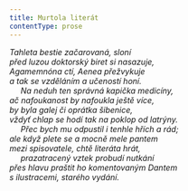 ```yaml
---
title: Murtola literát
contentType: prose
---
```


<section>

_Tahleta bestie začarovaná, sloní  
před luzou doktorský biret si nasazuje,  
Agamemnóna ctí, Aenea přežvykuje  
a tak se vzděláním a učeností honí.  
     Na neduh ten správná kapička medicíny,  
ač nafoukanost by nafoukla ještě více,  
by byla galej či oprátka šibenice,  
vždyť chlap se hodí tak na poklop od latrýny.  
     Přec bych mu odpustil i tenhle hřích a rád;  
ale když plete se a mocně mele pantem  
mezi spisovatele, chtě literáta hrát,  
     prazatracený vztek probudí nutkání  
přes hlavu praštit ho komentovaným Dantem  
s ilustracemi, starého vydání._

</section>
